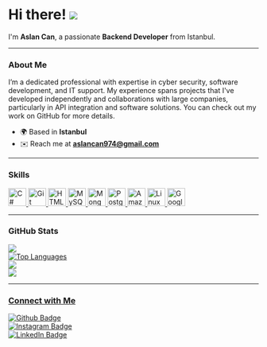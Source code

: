 # Hi there! ![](https://user-images.githubusercontent.com/18350557/176309783-0785949b-9127-417c-8b55-ab5a4333674e.gif)  
I'm **Aslan Can**, a passionate **Backend Developer** from Istanbul.

---

### About Me

I’m a dedicated professional with expertise in cyber security, software development, and IT support. My experience spans projects that I've developed independently and collaborations with large companies, particularly in API integration and software solutions. You can check out my work on GitHub for more details.

- 🌍 Based in **Istanbul**
- ✉️ Reach me at **aslancan974@gmail.com**

---

### Skills

<p align="left">
  <a href="https://docs.microsoft.com/en-us/dotnet/csharp/" target="_blank" rel="noreferrer">
    <img src="https://raw.githubusercontent.com/danielcranney/readme-generator/main/public/icons/skills/csharp-colored.svg" width="36" height="36" alt="C#" />
  </a>
  <a href="https://git-scm.com/" target="_blank" rel="noreferrer">
    <img src="https://raw.githubusercontent.com/danielcranney/readme-generator/main/public/icons/skills/git-colored.svg" width="36" height="36" alt="Git" />
  </a>
  <a href="https://developer.mozilla.org/en-US/docs/Glossary/HTML5" target="_blank" rel="noreferrer">
    <img src="https://raw.githubusercontent.com/danielcranney/readme-generator/main/public/icons/skills/html5-colored.svg" width="36" height="36" alt="HTML5" />
  </a>
  <a href="https://www.mysql.com/" target="_blank" rel="noreferrer">
    <img src="https://raw.githubusercontent.com/danielcranney/readme-generator/main/public/icons/skills/mysql-colored.svg" width="36" height="36" alt="MySQL" />
  </a>
  <a href="https://www.mongodb.com/" target="_blank" rel="noreferrer">
    <img src="https://raw.githubusercontent.com/danielcranney/readme-generator/main/public/icons/skills/mongodb-colored.svg" width="36" height="36" alt="MongoDB" />
  </a>
  <a href="https://www.postgresql.org/" target="_blank" rel="noreferrer">
    <img src="https://raw.githubusercontent.com/danielcranney/readme-generator/main/public/icons/skills/postgresql-colored.svg" width="36" height="36" alt="PostgreSQL" />
  </a>
  <a href="https://aws.amazon.com" target="_blank" rel="noreferrer">
    <img src="https://raw.githubusercontent.com/danielcranney/readme-generator/main/public/icons/skills/aws-colored.svg" width="36" height="36" alt="Amazon Web Services" />
  </a>
  <a href="https://www.linux.org" target="_blank" rel="noreferrer">
    <img src="https://raw.githubusercontent.com/danielcranney/readme-generator/main/public/icons/skills/linux-colored.svg" width="36" height="36" alt="Linux" />
  </a>
  <a href="https://cloud.google.com/" target="_blank" rel="noreferrer">
    <img src="https://raw.githubusercontent.com/danielcranney/readme-generator/main/public/icons/skills/googlecloud-colored.svg" width="36" height="36" alt="Google Cloud" />
  </a>
</p>

---

### GitHub Stats

<p align="left">
  <a href="http://www.github.com/aslancan060">
    <img src="https://github-readme-streak-stats.herokuapp.com/?user=aslancan060&stroke=ffffff&background=1c1917&ring=ec4899&fire=ec4899&currStreakNum=ffffff&currStreakLabel=ec4899&sideNums=ffffff&sideLabels=ffffff&dates=ffffff&hide_border=true" />
  </a>
  <br>
  <a href="https://github.com/aslancan060">
    <img src="https://github-readme-stats.vercel.app/api/top-langs/?username=aslancan060&langs_count=10&title_color=ec4899&text_color=ffffff&icon_color=0891b2&bg_color=1c1917&hide_border=true&locale=en&custom_title=Top%20Languages" alt="Top Languages" />
  </a>
  <br>
   <a href="https://github.com/aslancan060">
    <img src="https://github-readme-stats.vercel.app/api?username=aslancan060&show_icons=true&theme=transparent"  />
  <br>
     <a href="https://github.com/aslancan060">
    <img src="https://github-profile-trophy.vercel.app/?username=aslancan060&theme=darkhub&row=1&column=7"  />

  <br>


</p>

---

### Connect with Me

[![Github Badge](https://img.shields.io/badge/-Github-000?style=flat-square&logo=Github&logoColor=white)](https://github.com/aslancan060)  
[![Instagram Badge](https://img.shields.io/badge/-Instagram-C13584?style=flat-square&logo=Instagram&logoColor=white)](https://www.instagram.com/thisisaslancann/)  
[![LinkedIn Badge](https://img.shields.io/badge/-LinkedIn-0077B5?style=flat-square&logo=LinkedIn&logoColor=white)](https://www.linkedin.com/in/aslan-can/)
